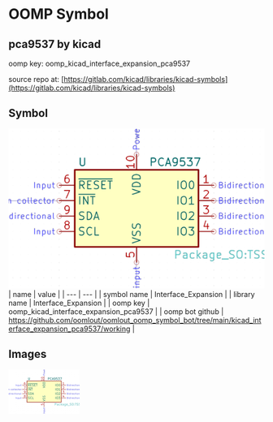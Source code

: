 # OOMP Symbol  
## pca9537  by kicad  
  
oomp key: oomp_kicad_interface_expansion_pca9537  
  
source repo at: [https://gitlab.com/kicad/libraries/kicad-symbols](https://gitlab.com/kicad/libraries/kicad-symbols)  
## Symbol  
  
[![working.png](working_600.png)](working.png)  
| name | value | 
| --- | --- | 
| symbol name | Interface_Expansion | 
| library name | Interface_Expansion | 
| oomp key | oomp_kicad_interface_expansion_pca9537 | 
| oomp bot github | https://github.com/oomlout/oomlout_oomp_symbol_bot/tree/main/kicad_interface_expansion_pca9537/working | 
## Images  
  
[![working.png](working_140.png)](working.png)  

